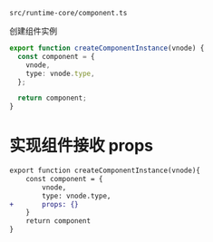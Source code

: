 `src/runtime-core/component.ts`

创建组件实例
```ts
export function createComponentInstance(vnode) {
  const component = {
    vnode,
    type: vnode.type,
  };

  return component;
}
```

# 实现组件接收 props

```diff
export function createComponentInstance(vnode){
	const component = {
		vnode,
		type: vnode.type,
+		props: {} 
	}
	return component
}
```